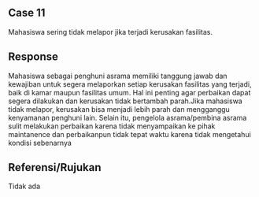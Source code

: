 ## Case 11
Mahasiswa sering tidak melapor jika terjadi kerusakan fasilitas.

## Response
Mahasiswa sebagai penghuni asrama memiliki tanggung jawab dan kewajiban untuk segera melaporkan setiap kerusakan fasilitas yang terjadi, baik di kamar maupun fasilitas umum. Hal ini penting agar perbaikan dapat segera dilakukan dan kerusakan tidak bertambah parah.Jika mahasiswa tidak melapor, kerusakan bisa menjadi lebih parah dan mengganggu kenyamanan penghuni lain. Selain itu, pengelola asrama/pembina asrama sulit melakukan perbaikan karena tidak menyampaikan ke pihak maintanence dan perbaikanpun tidak tepat waktu karena tidak mengetahui kondisi sebenarnya

## Referensi/Rujukan
Tidak ada